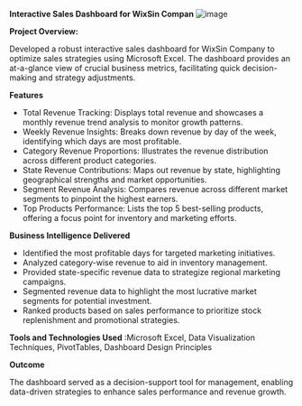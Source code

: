 **Interactive Sales Dashboard for WixSin Compan**
![image](https://github.com/AniangJam/Sales_dashbord/assets/155065772/1d6f8846-c5e3-419c-8146-9161a461e292)

**Project Overview:**

Developed a robust interactive sales dashboard for WixSin Company to optimize sales strategies using Microsoft Excel. The dashboard provides an at-a-glance view of crucial business metrics, facilitating quick decision-making and strategy adjustments.

**Features**
- Total Revenue Tracking: Displays total revenue and showcases a monthly revenue trend analysis to monitor growth patterns.
- Weekly Revenue Insights: Breaks down revenue by day of the week, identifying which days are most profitable.
- Category Revenue Proportions: Illustrates the revenue distribution across different product categories.
- State Revenue Contributions: Maps out revenue by state, highlighting geographical strengths and market opportunities.
- Segment Revenue Analysis: Compares revenue across different market segments to pinpoint the highest earners.
- Top Products Performance: Lists the top 5 best-selling products, offering a focus point for inventory and marketing efforts.

**Business Intelligence Delivered**
- Identified the most profitable days for targeted marketing initiatives.
- Analyzed category-wise revenue to aid in inventory management.
- Provided state-specific revenue data to strategize regional marketing campaigns.
- Segmented revenue data to highlight the most lucrative market segments for potential investment.
- Ranked products based on sales performance to prioritize stock replenishment and promotional strategies.

**Tools and Technologies Used** :Microsoft Excel, Data Visualization Techniques, PivotTables, Dashboard Design Principles

**Outcome**

The dashboard served as a decision-support tool for management, enabling data-driven strategies to enhance sales performance and revenue growth.
